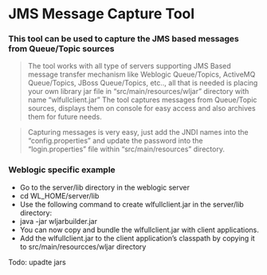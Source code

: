 # JMS Message Capture Tool
### This tool can be used to capture the JMS based messages from Queue/Topic sources

> The tool works with all type of servers supporting JMS Based message transfer mechanism like Weblogic Queue/Topics, ActiveMQ Queue/Topics, JBoss Queue/Topics, etc.., all that is needed is placing your own library jar file in “src/main/resources/wljar” directory with name “wlfullclient.jar”
> The tool captures messages from Queue/Topic sources, displays them on console for easy access and also archives them for future needs.


> Capturing messages is very easy, just add the JNDI names into the “config.properties” and update the password into the “login.properties” file within “src/main/resources” directory.

### Weblogic specific example

* Go to the server/lib directory in the weblogic server 
* cd WL_HOME/server/lib 
* Use the following command to create wlfullclient.jar in the server/lib directory: 
* java -jar wljarbuilder.jar 
* You can now copy and bundle the wlfullclient.jar with client applications. 
* Add the wlfullclient.jar to the client application’s classpath by copying it to src/main/resourcces/wljar directory

Todo: upadte jars
